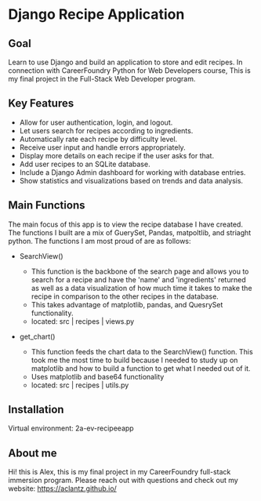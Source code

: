 # Django Recipe Application

## Goal
Learn to use Django and build an application to store and edit recipes. In connection with CareerFoundry Python for Web Developers course, This is my final project in the Full-Stack Web Developer program. 

## Key Features
- Allow for user authentication, login, and logout.
- Let users search for recipes according to ingredients.
- Automatically rate each recipe by difficulty level.
- Receive user input and handle errors appropriately.
- Display more details on each recipe if the user asks for that.
- Add user recipes to an SQLite database.
- Include a Django Admin dashboard for working with database entries.
- Show statistics and visualizations based on trends and data analysis.


## Main Functions
The main focus of this app is to view the recipe database I have created. The functions I built are a mix of GuerySet, Pandas, matpoltlib, and striaght python. The functions I am most proud of are as follows:

- SearchView()
  - This function is the backbone of the search page and allows you to search for a recipe and have the 'name' and 'ingredients' returned as well as a data visualization of how much time it takes to make the recipe in comparison to the other recipes in the database. 
  - This takes advantage of matplotlib, pandas, and QuesrySet functionality.
  - located: src | recipes | views.py

- get_chart()
  - This function feeds the chart data to the SearchView() function. This took me the most time to build because I needed to study up on matplotlib and how to build a function to get what I needed out of it.
  - Uses matplotlib and base64 functionality
  - located: src | recipes | utils.py

## Installation
Virtual environment: 2a-ev-recipeeapp

## About me
Hi! this is Alex, this is my final project in my CareerFoundry full-stack immersion program. Please reach out with questions and check out my website: https://aclantz.github.io/ 

